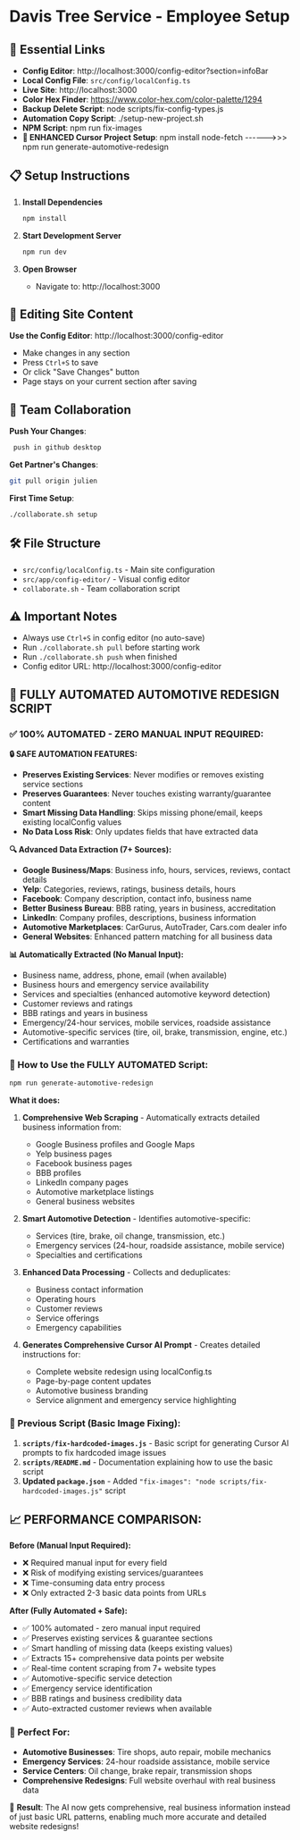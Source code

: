 # Davis Tree Service - Employee Setup

## 🔗 Essential Links

- **Config Editor**: http://localhost:3000/config-editor?section=infoBar
- **Local Config File**: `src/config/localConfig.ts`
- **Live Site**: http://localhost:3000
- **Color Hex Finder**: https://www.color-hex.com/color-palette/1294
- **Backup Delete Script**: node scripts/fix-config-types.js
- **Automation Copy Script**: ./setup-new-project.sh
- **NPM Script**: npm run fix-images
- **🚀 ENHANCED Cursor Project Setup**: npm install node-fetch ------>>> npm run generate-automotive-redesign

## 📋 Setup Instructions

1. **Install Dependencies**

   ```bash
   npm install
   ```

2. **Start Development Server**

   ```bash
   npm run dev
   ```

3. **Open Browser**
   - Navigate to: http://localhost:3000

## 🎨 Editing Site Content

**Use the Config Editor**: http://localhost:3000/config-editor

- Make changes in any section
- Press `Ctrl+S` to save
- Or click "Save Changes" button
- Page stays on your current section after saving

## 🤝 Team Collaboration

**Push Your Changes**:

```bash
 push in github desktop
```

**Get Partner's Changes**:

```bash
git pull origin julien
```

**First Time Setup**:

```bash
./collaborate.sh setup
```

## 🛠️ File Structure

- `src/config/localConfig.ts` - Main site configuration
- `src/app/config-editor/` - Visual config editor
- `collaborate.sh` - Team collaboration script

## ⚠️ Important Notes

- Always use `Ctrl+S` in config editor (no auto-save)
- Run `./collaborate.sh pull` before starting work
- Run `./collaborate.sh push` when finished
- Config editor URL: http://localhost:3000/config-editor

## 🚀 FULLY AUTOMATED AUTOMOTIVE REDESIGN SCRIPT

### ✅ 100% AUTOMATED - ZERO MANUAL INPUT REQUIRED:

**🔒 SAFE AUTOMATION FEATURES:**

- **Preserves Existing Services**: Never modifies or removes existing service sections
- **Preserves Guarantees**: Never touches existing warranty/guarantee content
- **Smart Missing Data Handling**: Skips missing phone/email, keeps existing localConfig values
- **No Data Loss Risk**: Only updates fields that have extracted data

**🔍 Advanced Data Extraction (7+ Sources):**

- **Google Business/Maps**: Business info, hours, services, reviews, contact details
- **Yelp**: Categories, reviews, ratings, business details, hours
- **Facebook**: Company description, contact info, business name
- **Better Business Bureau**: BBB rating, years in business, accreditation
- **LinkedIn**: Company profiles, descriptions, business information
- **Automotive Marketplaces**: CarGurus, AutoTrader, Cars.com dealer info
- **General Websites**: Enhanced pattern matching for all business data

**📊 Automatically Extracted (No Manual Input):**

- Business name, address, phone, email (when available)
- Business hours and emergency service availability
- Services and specialties (enhanced automotive keyword detection)
- Customer reviews and ratings
- BBB ratings and years in business
- Emergency/24-hour services, mobile services, roadside assistance
- Automotive-specific services (tire, oil, brake, transmission, engine, etc.)
- Certifications and warranties

### 🎯 How to Use the FULLY AUTOMATED Script:

```bash
npm run generate-automotive-redesign
```

**What it does:**

1. **Comprehensive Web Scraping** - Automatically extracts detailed business information from:

   - Google Business profiles and Google Maps
   - Yelp business pages
   - Facebook business pages
   - BBB profiles
   - LinkedIn company pages
   - Automotive marketplace listings
   - General business websites

2. **Smart Automotive Detection** - Identifies automotive-specific:

   - Services (tire, brake, oil change, transmission, etc.)
   - Emergency services (24-hour, roadside assistance, mobile service)
   - Specialties and certifications

3. **Enhanced Data Processing** - Collects and deduplicates:

   - Business contact information
   - Operating hours
   - Customer reviews
   - Service offerings
   - Emergency capabilities

4. **Generates Comprehensive Cursor AI Prompt** - Creates detailed instructions for:
   - Complete website redesign using localConfig.ts
   - Page-by-page content updates
   - Automotive business branding
   - Service alignment and emergency service highlighting

### 🔧 Previous Script (Basic Image Fixing):

1. **`scripts/fix-hardcoded-images.js`** - Basic script for generating Cursor AI prompts to fix hardcoded image issues
2. **`scripts/README.md`** - Documentation explaining how to use the basic script
3. **Updated `package.json`** - Added `"fix-images": "node scripts/fix-hardcoded-images.js"` script

## 📈 PERFORMANCE COMPARISON:

**Before (Manual Input Required):**

- ❌ Required manual input for every field
- ❌ Risk of modifying existing services/guarantees
- ❌ Time-consuming data entry process
- ❌ Only extracted 2-3 basic data points from URLs

**After (Fully Automated + Safe):**

- ✅ 100% automated - zero manual input required
- ✅ Preserves existing services & guarantee sections
- ✅ Smart handling of missing data (keeps existing values)
- ✅ Extracts 15+ comprehensive data points per website
- ✅ Real-time content scraping from 7+ website types
- ✅ Automotive-specific service detection
- ✅ Emergency service identification
- ✅ BBB ratings and business credibility data
- ✅ Auto-extracted customer reviews when available

### 🚗 Perfect For:

- **Automotive Businesses**: Tire shops, auto repair, mobile mechanics
- **Emergency Services**: 24-hour roadside assistance, mobile service
- **Service Centers**: Oil change, brake repair, transmission shops
- **Comprehensive Redesigns**: Full website overhaul with real business data

🎯 **Result**: The AI now gets comprehensive, real business information instead of just basic URL patterns, enabling much more accurate and detailed website redesigns!
